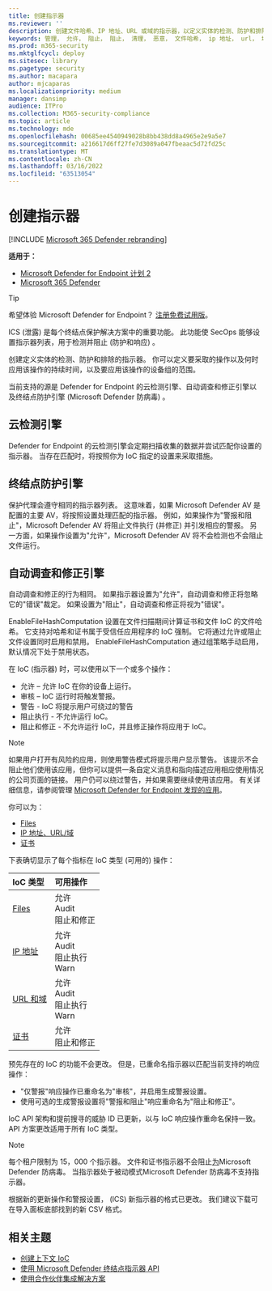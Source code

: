 ```yaml
---
title: 创建指示器
ms.reviewer: ''
description: 创建文件哈希、IP 地址、URL 或域的指示器，以定义实体的检测、防护和排除。
keywords: 管理， 允许， 阻止， 阻止， 清理， 恶意， 文件哈希， ip 地址， url， 域
ms.prod: m365-security
ms.mktglfcycl: deploy
ms.sitesec: library
ms.pagetype: security
ms.author: macapara
author: mjcaparas
ms.localizationpriority: medium
manager: dansimp
audience: ITPro
ms.collection: M365-security-compliance
ms.topic: article
ms.technology: mde
ms.openlocfilehash: 00685ee4540949028b8bb438dd8a4965e2e9a5e7
ms.sourcegitcommit: a216617d6ff27fe7d3089a047fbeaac5d72fd25c
ms.translationtype: MT
ms.contentlocale: zh-CN
ms.lasthandoff: 03/16/2022
ms.locfileid: "63513054"
---
```

# <a name="create-indicators"></a>创建指示器

[!INCLUDE [Microsoft 365 Defender rebranding](../../includes/microsoft-defender.md)]

**适用于：**

- [Microsoft Defender for Endpoint 计划 2](https://go.microsoft.com/fwlink/p/?linkid=2154037)
- [Microsoft 365 Defender](https://go.microsoft.com/fwlink/?linkid=2118804)

> [!TIP]
>
> 希望体验 Microsoft Defender for Endpoint？ [注册免费试用版](https://www.microsoft.com/WindowsForBusiness/windows-atp?ocid=docs-wdatp-automationexclusionlist-abovefoldlink)。

ICS (泄露) 是每个终结点保护解决方案中的重要功能。 此功能使 SecOps 能够设置指示器列表，用于检测并阻止 (防护和响应) 。

创建定义实体的检测、防护和排除的指示器。 你可以定义要采取的操作以及何时应用该操作的持续时间，以及要应用该操作的设备组的范围。

当前支持的源是 Defender for Endpoint 的云检测引擎、自动调查和修正引擎以及终结点防护引擎 (Microsoft Defender 防病毒) 。

## <a name="cloud-detection-engine"></a>云检测引擎

Defender for Endpoint 的云检测引擎会定期扫描收集的数据并尝试匹配你设置的指示器。 当存在匹配时，将按照你为 IoC 指定的设置来采取措施。

## <a name="endpoint-prevention-engine"></a>终结点防护引擎

保护代理会遵守相同的指示器列表。 这意味着，如果 Microsoft Defender AV 是配置的主要 AV，将按照设置处理匹配的指示器。 例如，如果操作为"警报和阻止"，Microsoft Defender AV 将阻止文件执行 (并修正) 并引发相应的警报。 另一方面，如果操作设置为"允许"，Microsoft Defender AV 将不会检测也不会阻止文件运行。

## <a name="automated-investigation-and-remediation-engine"></a>自动调查和修正引擎

自动调查和修正的行为相同。 如果指示器设置为"允许"，自动调查和修正将忽略它的"错误"裁定。 如果设置为"阻止"，自动调查和修正将视为"错误"。

EnableFileHashComputation 设置在文件扫描期间计算证书和文件 IoC 的文件哈希。 它支持对哈希和证书属于受信任应用程序的 IoC 强制。 它将通过允许或阻止文件设置同时启用和禁用。 EnableFileHashComputation 通过组策略手动启用，默认情况下处于禁用状态。

在 IoC (指示器) 时，可以使用以下一个或多个操作：

- 允许 – 允许 IoC 在你的设备上运行。
- 审核 – IoC 运行时将触发警报。
- 警告 - IoC 将提示用户可绕过的警告 
- 阻止执行 - 不允许运行 IoC。
- 阻止和修正 - 不允许运行 IoC，并且修正操作将应用于 IoC。

>[!NOTE]
> 如果用户打开有风险的应用，则使用警告模式将提示用户显示警告。 该提示不会阻止他们使用该应用，但你可以提供一条自定义消息和指向描述应用相应使用情况的公司页面的链接。 用户仍可以绕过警告，并如果需要继续使用该应用。 有关详细信息，请参阅管理 [Microsoft Defender for Endpoint 发现的应用](/cloud-app-security/mde-govern)。

你可以为：

- [Files](indicator-file.md)
- [IP 地址、URL/域](indicator-ip-domain.md)
- [证书](indicator-certificates.md)

下表确切显示了每个指标在 IoC 类型 (可用的) 操作：

| IoC 类型 | 可用操作 |
|:---|:---|
| [Files](indicator-file.md) | 允许 <br> Audit <br> 阻止和修正 |
| [IP 地址](indicator-ip-domain.md) | 允许 <br> Audit <br> 阻止执行 <br> Warn |
| [URL 和域](indicator-ip-domain.md) | 允许 <br> Audit <br> 阻止执行<br> Warn |
| [证书](indicator-certificates.md) | 允许 <br> 阻止和修正 |

预先存在的 IoC 的功能不会更改。 但是，已重命名指示器以匹配当前支持的响应操作：

- "仅警报"响应操作已重命名为"审核"，并启用生成警报设置。
- 使用可选的生成警报设置将"警报和阻止"响应重命名为"阻止和修正"。

IoC API 架构和提前搜寻的威胁 ID 已更新，以与 IoC 响应操作重命名保持一致。 API 方案更改适用于所有 IoC 类型。

> [!Note]
> 每个租户限制为 15，000 个指示器。 文件和证书指示器不会阻止[为](/windows/security/threat-protection/microsoft-defender-antivirus/configure-exclusions-microsoft-defender-antivirus)Microsoft Defender 防病毒。 当指示器处于被动模式Microsoft Defender 防病毒不支持指示器。
>
> 根据新的更新操作和警报设置， (ICS) 新指示器的格式已更改。 我们建议下载可在导入面板底部找到的新 CSV 格式。

## <a name="related-topics"></a>相关主题

- [创建上下文 IoC](respond-file-alerts.md#add-indicator-to-block-or-allow-a-file)
- [使用 Microsoft Defender 终结点指示器 API](ti-indicator.md)
- [使用合作伙伴集成解决方案](partner-applications.md)

